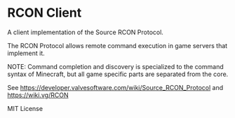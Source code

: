 # RCON Client

A client implementation of the Source RCON Protocol.

The RCON Protocol allows remote command execution in game servers that implement it.

NOTE: Command completion and discovery is specialized to the command syntax of Minecraft, but all game specific parts are separated from the core.

See https://developer.valvesoftware.com/wiki/Source_RCON_Protocol
and https://wiki.vg/RCON

MIT License
